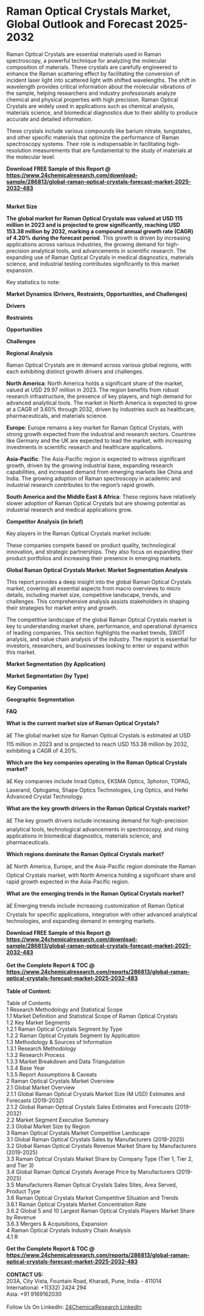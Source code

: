 <h1>Raman Optical Crystals Market, Global Outlook and Forecast 2025-2032</h1><p>Raman Optical Crystals are essential materials used in Raman spectroscopy, a powerful technique for analyzing the molecular composition of materials. These crystals are carefully engineered to enhance the Raman scattering effect by facilitating the conversion of incident laser light into scattered light with shifted wavelengths. The shift in wavelength provides critical information about the molecular vibrations of the sample, helping researchers and industry professionals analyze chemical and physical properties with high precision. Raman Optical Crystals are widely used in applications such as chemical analysis, materials science, and biomedical diagnostics due to their ability to produce accurate and detailed information.</p><p>
</p><p>These crystals include various compounds like barium nitrate, tungstates, and other specific materials that optimize the performance of Raman spectroscopy systems. Their role is indispensable in facilitating high-resolution measurements that are fundamental to the study of materials at the molecular level.</p><div><b>Download FREE Sample of this Report @ 
            <a href="https://www.24chemicalresearch.com/download-sample/286813/global-raman-optical-crystals-forecast-market-2025-2032-483">
            https://www.24chemicalresearch.com/download-sample/286813/global-raman-optical-crystals-forecast-market-2025-2032-483</a></b></div><br><p>
<strong>Market Size</strong></p><p>
</p><p><strong>The global market for Raman Optical Crystals was valued at USD 115 million in 2023 and is projected to grow significantly, reaching USD 153.38 million by 2032, marking a compound annual growth rate (CAGR) of 4.20% during the forecast period</strong>. This growth is driven by increasing applications across various industries, the growing demand for high-precision analytical tools, and advancements in scientific research. The expanding use of Raman Optical Crystals in medical diagnostics, materials science, and industrial testing contributes significantly to this market expansion.</p><p>
</p><p>Key statistics to note:</p><p>
</p><p>
<strong>Market Dynamics (Drivers, Restraints, Opportunities, and Challenges)</strong></p><p>
<strong>Drivers</strong></p><p>
</p><p>
<strong>Restraints</strong></p><p>
</p><p>
<strong>Opportunities</strong></p><p>
</p><p>
<strong>Challenges</strong></p><p>
</p><p>
<strong>Regional Analysis</strong></p><p>
</p><p>Raman Optical Crystals are in demand across various global regions, with each exhibiting distinct growth drivers and challenges.</p><p>
</p><p><strong>North America</strong>: North America holds a significant share of the market, valued at USD 29.97 million in 2023. The region benefits from robust research infrastructure, the presence of key players, and high demand for advanced analytical tools. The market in North America is expected to grow at a CAGR of 3.60% through 2032, driven by industries such as healthcare, pharmaceuticals, and materials science.</p><p><strong>Europe</strong>: Europe remains a key market for Raman Optical Crystals, with strong growth expected from the industrial and research sectors. Countries like Germany and the UK are expected to lead the market, with increasing investments in scientific research and healthcare applications.</p><p><strong>Asia-Pacific</strong>: The Asia-Pacific region is expected to witness significant growth, driven by the growing industrial base, expanding research capabilities, and increased demand from emerging markets like China and India. The growing adoption of Raman spectroscopy in academic and industrial research contributes to the region’s rapid growth.</p><p><strong>South America and the Middle East &amp; Africa</strong>: These regions have relatively slower adoption of Raman Optical Crystals but are showing potential as industrial research and medical applications grow.</p><p>
<strong>Competitor Analysis (in brief)</strong></p><p>
</p><p>Key players in the Raman Optical Crystals market include:</p><p>
</p><p>
</p><p>These companies compete based on product quality, technological innovation, and strategic partnerships. They also focus on expanding their product portfolios and increasing their presence in emerging markets.</p><p>
<strong>Global Raman Optical Crystals Market: Market Segmentation Analysis</strong></p><p>
</p><p>This report provides a deep insight into the global Raman Optical Crystals market, covering all essential aspects from macro overviews to micro details, including market size, competitive landscape, trends, and challenges. This comprehensive analysis assists stakeholders in shaping their strategies for market entry and growth.</p><p>
</p><p>The competitive landscape of the global Raman Optical Crystals market is key to understanding market share, performance, and operational dynamics of leading companies. This section highlights the market trends, SWOT analysis, and value chain analysis of the industry. The report is essential for investors, researchers, and businesses looking to enter or expand within this market.</p><p>
<strong>Market Segmentation (by Application)</strong></p><p>
</p><p>
<strong>Market Segmentation (by Type)</strong></p><p>
</p><p>
<strong>Key Companies</strong></p><p>
</p><p>
<strong>Geographic Segmentation</strong></p><p>
</p><p>
<strong>FAQ </strong></p><p>
</p><p><strong>What is the current market size of Raman Optical Crystals?</strong></p><p>
</p><p>â£ The global market size for Raman Optical Crystals is estimated at USD 115 million in 2023 and is projected to reach USD 153.38 million by 2032, exhibiting a CAGR of 4.20%.</p><p>
</p><p><strong>Which are the key companies operating in the Raman Optical Crystals market?</strong></p><p>
</p><p>â£ Key companies include Inrad Optics, EKSMA Optics, 3photon, TOPAG, Laserand, Optogama, Shape Optics Technologies, Lng Optics, and Hefei Advanced Crystal Technology.</p><p>
</p><p><strong>What are the key growth drivers in the Raman Optical Crystals market?</strong></p><p>
</p><p>â£ The key growth drivers include increasing demand for high-precision analytical tools, technological advancements in spectroscopy, and rising applications in biomedical diagnostics, materials science, and pharmaceuticals.</p><p>
</p><p><strong>Which regions dominate the Raman Optical Crystals market?</strong></p><p>
</p><p>â£ North America, Europe, and the Asia-Pacific region dominate the Raman Optical Crystals market, with North America holding a significant share and rapid growth expected in the Asia-Pacific region.</p><p>
</p><p><strong>What are the emerging trends in the Raman Optical Crystals market?</strong></p><p>
</p><p>â£ Emerging trends include increasing customization of Raman Optical Crystals for specific applications, integration with other advanced analytical technologies, and expanding demand in emerging markets.</p><div><b>Download FREE Sample of this Report @ 
            <a href="https://www.24chemicalresearch.com/download-sample/286813/global-raman-optical-crystals-forecast-market-2025-2032-483">
            https://www.24chemicalresearch.com/download-sample/286813/global-raman-optical-crystals-forecast-market-2025-2032-483</a></b></div><br><div><b>Get the Complete Report & TOC @ 
            <a href="https://www.24chemicalresearch.com/reports/286813/global-raman-optical-crystals-forecast-market-2025-2032-483">
            https://www.24chemicalresearch.com/reports/286813/global-raman-optical-crystals-forecast-market-2025-2032-483</a></b></div><br>
            <b>Table of Content:</b><p>Table of Contents<br />
1 Research Methodology and Statistical Scope<br />
1.1 Market Definition and Statistical Scope of Raman Optical Crystals<br />
1.2 Key Market Segments<br />
1.2.1 Raman Optical Crystals Segment by Type<br />
1.2.2 Raman Optical Crystals Segment by Application<br />
1.3 Methodology & Sources of Information<br />
1.3.1 Research Methodology<br />
1.3.2 Research Process<br />
1.3.3 Market Breakdown and Data Triangulation<br />
1.3.4 Base Year<br />
1.3.5 Report Assumptions & Caveats<br />
2 Raman Optical Crystals Market Overview<br />
2.1 Global Market Overview<br />
2.1.1 Global Raman Optical Crystals Market Size (M USD) Estimates and Forecasts (2019-2032)<br />
2.1.2 Global Raman Optical Crystals Sales Estimates and Forecasts (2019-2032)<br />
2.2 Market Segment Executive Summary<br />
2.3 Global Market Size by Region<br />
3 Raman Optical Crystals Market Competitive Landscape<br />
3.1 Global Raman Optical Crystals Sales by Manufacturers (2019-2025)<br />
3.2 Global Raman Optical Crystals Revenue Market Share by Manufacturers (2019-2025)<br />
3.3 Raman Optical Crystals Market Share by Company Type (Tier 1, Tier 2, and Tier 3)<br />
3.4 Global Raman Optical Crystals Average Price by Manufacturers (2019-2025)<br />
3.5 Manufacturers Raman Optical Crystals Sales Sites, Area Served, Product Type<br />
3.6 Raman Optical Crystals Market Competitive Situation and Trends<br />
3.6.1 Raman Optical Crystals Market Concentration Rate<br />
3.6.2 Global 5 and 10 Largest Raman Optical Crystals Players Market Share by Revenue<br />
3.6.3 Mergers & Acquisitions, Expansion<br />
4 Raman Optical Crystals Industry Chain Analysis<br />
4.1 R</p><div><b>Get the Complete Report & TOC @ 
            <a href="https://www.24chemicalresearch.com/reports/286813/global-raman-optical-crystals-forecast-market-2025-2032-483">
            https://www.24chemicalresearch.com/reports/286813/global-raman-optical-crystals-forecast-market-2025-2032-483</a></b></div><br><b>CONTACT US:</b><br>
            203A, City Vista, Fountain Road, Kharadi, Pune, India - 411014<br>
            International: +1(332) 2424 294<br>
            Asia: +91 9169162030 <br><br>
            Follow Us On LinkedIn: <a href="https://www.linkedin.com/company/24chemicalresearch/">24ChemicalResearch LinkedIn</a>